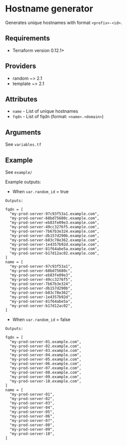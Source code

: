 # Hostname generator

Generates unique hostnames with format `<prefix>-<id>`.

## Requirements

* Terraform version 0.12.1+

## Providers

* random ~> 2.1
* template ~> 2.1

## Attributes

* `name` - List of unique hostnames
* `fqdn` - List of fqdn (format: `<name>.<domain>`)

## Arguments

See `variables.tf`

## Example

See `example/`

Example outputs:

* When `var.random_id` = true

```HCL
Outputs:

fqdn = [
  "my-prod-server-97c93f53a1.example.com",
  "my-prod-server-68bd75680c.example.com",
  "my-prod-server-eb83fe09e3.example.com",
  "my-prod-server-49cc3276f5.example.com",
  "my-prod-server-7b67b3e324.example.com",
  "my-prod-server-db157d290b.example.com",
  "my-prod-server-b83c78e362.example.com",
  "my-prod-server-1e4357b92d.example.com",
  "my-prod-server-81f64abe5a.example.com",
  "my-prod-server-b17d12ac02.example.com",
]
name = [
  "my-prod-server-97c93f53a1",
  "my-prod-server-68bd75680c",
  "my-prod-server-eb83fe09e3",
  "my-prod-server-49cc3276f5",
  "my-prod-server-7b67b3e324",
  "my-prod-server-db157d290b",
  "my-prod-server-b83c78e362",
  "my-prod-server-1e4357b92d",
  "my-prod-server-81f64abe5a",
  "my-prod-server-b17d12ac02",
]
```

* When `var.random_id` = false

```HCL
Outputs:

fqdn = [
  "my-prod-server-01.example.com",
  "my-prod-server-02.example.com",
  "my-prod-server-03.example.com",
  "my-prod-server-04.example.com",
  "my-prod-server-05.example.com",
  "my-prod-server-06.example.com",
  "my-prod-server-07.example.com",
  "my-prod-server-08.example.com",
  "my-prod-server-09.example.com",
  "my-prod-server-10.example.com",
]
name = [
  "my-prod-server-01",
  "my-prod-server-02",
  "my-prod-server-03",
  "my-prod-server-04",
  "my-prod-server-05",
  "my-prod-server-06",
  "my-prod-server-07",
  "my-prod-server-08",
  "my-prod-server-09",
  "my-prod-server-10",
]
```
